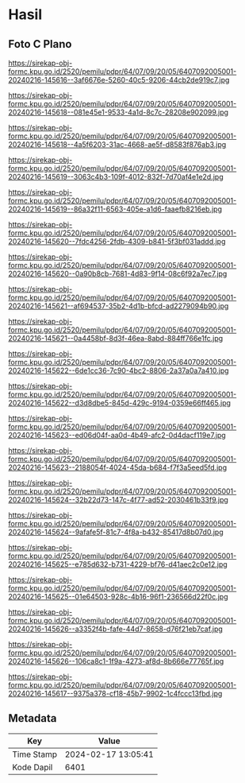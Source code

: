 # Hasil

## Foto C Plano

https://sirekap-obj-formc.kpu.go.id/2520/pemilu/pdpr/64/07/09/20/05/6407092005001-20240216-145616--3af6676e-5260-40c5-9206-44cb2de919c7.jpg

https://sirekap-obj-formc.kpu.go.id/2520/pemilu/pdpr/64/07/09/20/05/6407092005001-20240216-145618--081e45e1-9533-4a1d-8c7c-28208e902099.jpg

https://sirekap-obj-formc.kpu.go.id/2520/pemilu/pdpr/64/07/09/20/05/6407092005001-20240216-145618--4a5f6203-31ac-4668-ae5f-d8583f876ab3.jpg

https://sirekap-obj-formc.kpu.go.id/2520/pemilu/pdpr/64/07/09/20/05/6407092005001-20240216-145619--3063c4b3-109f-4012-832f-7d70af4e1e2d.jpg

https://sirekap-obj-formc.kpu.go.id/2520/pemilu/pdpr/64/07/09/20/05/6407092005001-20240216-145619--86a32f11-6563-405e-a1d6-faaefb8216eb.jpg

https://sirekap-obj-formc.kpu.go.id/2520/pemilu/pdpr/64/07/09/20/05/6407092005001-20240216-145620--7fdc4256-2fdb-4309-b841-5f3bf031addd.jpg

https://sirekap-obj-formc.kpu.go.id/2520/pemilu/pdpr/64/07/09/20/05/6407092005001-20240216-145620--0a90b8cb-7681-4d83-9f14-08c6f92a7ec7.jpg

https://sirekap-obj-formc.kpu.go.id/2520/pemilu/pdpr/64/07/09/20/05/6407092005001-20240216-145621--af694537-35b2-4d1b-bfcd-ad2279094b90.jpg

https://sirekap-obj-formc.kpu.go.id/2520/pemilu/pdpr/64/07/09/20/05/6407092005001-20240216-145621--0a4458bf-8d3f-46ea-8abd-884ff766e1fc.jpg

https://sirekap-obj-formc.kpu.go.id/2520/pemilu/pdpr/64/07/09/20/05/6407092005001-20240216-145622--6de1cc36-7c90-4bc2-8806-2a37a0a7a410.jpg

https://sirekap-obj-formc.kpu.go.id/2520/pemilu/pdpr/64/07/09/20/05/6407092005001-20240216-145622--d3d8dbe5-845d-429c-9194-0359e66ff465.jpg

https://sirekap-obj-formc.kpu.go.id/2520/pemilu/pdpr/64/07/09/20/05/6407092005001-20240216-145623--ed06d04f-aa0d-4b49-afc2-0d4dacf119e7.jpg

https://sirekap-obj-formc.kpu.go.id/2520/pemilu/pdpr/64/07/09/20/05/6407092005001-20240216-145623--2188054f-4024-45da-b684-f7f3a5eed5fd.jpg

https://sirekap-obj-formc.kpu.go.id/2520/pemilu/pdpr/64/07/09/20/05/6407092005001-20240216-145624--32b22d73-147c-4f77-ad52-2030461b33f9.jpg

https://sirekap-obj-formc.kpu.go.id/2520/pemilu/pdpr/64/07/09/20/05/6407092005001-20240216-145624--9afafe5f-81c7-4f8a-b432-85417d8b07d0.jpg

https://sirekap-obj-formc.kpu.go.id/2520/pemilu/pdpr/64/07/09/20/05/6407092005001-20240216-145625--e785d632-b731-4229-bf76-d41aec2c0e12.jpg

https://sirekap-obj-formc.kpu.go.id/2520/pemilu/pdpr/64/07/09/20/05/6407092005001-20240216-145625--01e64503-928c-4b16-96f1-236566d22f0c.jpg

https://sirekap-obj-formc.kpu.go.id/2520/pemilu/pdpr/64/07/09/20/05/6407092005001-20240216-145626--a3352f4b-fafe-44d7-8658-d76f21eb7caf.jpg

https://sirekap-obj-formc.kpu.go.id/2520/pemilu/pdpr/64/07/09/20/05/6407092005001-20240216-145626--106ca8c1-1f9a-4273-af8d-8b666e77765f.jpg

https://sirekap-obj-formc.kpu.go.id/2520/pemilu/pdpr/64/07/09/20/05/6407092005001-20240216-145617--9375a378-cf18-45b7-9902-1c4fccc13fbd.jpg


## Metadata

| Key        | Value               |
| ---------- | ------------------- |
| Time Stamp | 2024-02-17 13:05:41 |
| Kode Dapil | 6401                |



